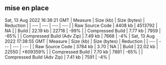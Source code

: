 ## mise en place

Sat, 13 Aug 2022 16:38:21 GMT
| Measure | Size (kb) | Size (bytes) | Reduction |
| --- | --- | --- | --- |
| Raw Source Code | 4408 kb | 4513792 | NA |
| Build | 22.19 kb | 22718 | -99% |
| Compressed Build | 7.77 kb | 7959 | -65% |
| Compressed Build (Adv Zip) | 7.49 kb | 7668 | -4% |
Sat, 13 Aug 2022 17:38:55 GMT
| Measure | Size (kb) | Size (bytes) | Reduction |
| --- | --- | --- | --- |
| Raw Source Code | 3784 kb | 3.70 | NA |
| Build | 22.02 kb | 22550 | +609359% |
| Compressed Build | 7.70 kb | 7881 | -65% |
| Compressed Build (Adv Zip) | 7.41 kb | 7591 | -4% |
